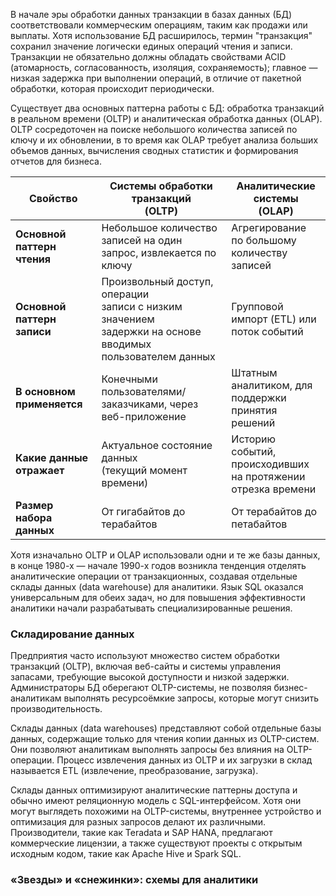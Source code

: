 В начале эры обработки данных транзакции в базах данных (БД) соответствовали коммерческим операциям, таким как продажи или выплаты. Хотя использование БД расширилось, термин "транзакция" сохранил значение логически единых операций чтения и записи. Транзакции не обязательно должны обладать свойствами ACID (атомарность, согласованность, изоляция, сохраняемость); главное — низкая задержка при выполнении операций, в отличие от пакетной обработки, которая происходит периодически.

Существует два основных паттерна работы с БД: обработка транзакций в реальном времени (OLTP) и аналитическая обработка данных (OLAP). OLTP сосредоточен на поиске небольшого количества записей по ключу и их обновлении, в то время как OLAP требует анализа больших объемов данных, вычисления сводных статистик и формирования отчетов для бизнеса.

| Свойство                      | Системы обработки транзакций<br>(OLTP)                                                                            | Аналитические системы<br>(OLAP)                                    |
| ----------------------------- | ----------------------------------------------------------------------------------------------------------------- | ------------------------------------------------------------------ |
| **Основной паттерн чтения**   | Небольшое количество записей на один запрос, извлекается по ключу                                                 | Агрегирование по большому<br>количеству записей                    |
| **Основной паттерн записи**   | Произвольный доступ, операции<br>записи с низким значением<br>задержки на основе вводимых<br>пользователем данных | Групповой импорт (ETL) или<br>поток событий                        |
| **В основном<br>применяется** | Конечными пользователями/<br>заказчиками, через веб-приложение                                                    | Штатным аналитиком, для<br>поддержки принятия решений              |
| **Какие данные<br>отражает**  | Актуальное состояние данных<br>(текущий момент времени)                                                           | Историю событий,<br>происходивших на протяжении<br>отрезка времени |
| **Размер набора<br>данных**   | От гигабайтов до терабайтов                                                                                       | От терабайтов до петабайтов                                        |

Хотя изначально OLTP и OLAP использовали одни и те же базы данных, в конце 1980-х — начале 1990-х годов возникла тенденция отделять аналитические операции от транзакционных, создавая отдельные склады данных (data warehouse) для аналитики. Язык SQL оказался универсальным для обеих задач, но для повышения эффективности аналитики начали разрабатывать специализированные решения.

### Складирование данных
Предприятия часто используют множество систем обработки транзакций (OLTP), включая веб-сайты и системы управления запасами, требующие высокой доступности и низкой задержки. Администраторы БД оберегают OLTP-системы, не позволяя бизнес-аналитикам выполнять ресурсоёмкие запросы, которые могут снизить производительность.

Склады данных (data warehouses) представляют собой отдельные базы данных, содержащие только для чтения копии данных из OLTP-систем. Они позволяют аналитикам выполнять запросы без влияния на OLTP-операции. Процесс извлечения данных из OLTP и их загрузки в склад называется ETL (извлечение, преобразование, загрузка).

Склады данных оптимизируют аналитические паттерны доступа и обычно имеют реляционную модель с SQL-интерфейсом. Хотя они могут выглядеть похожими на OLTP-системы, внутреннее устройство и оптимизация для разных запросов делают их различными. Производители, такие как Teradata и SAP HANA, предлагают коммерческие лицензии, а также существуют проекты с открытым исходным кодом, такие как Apache Hive и Spark SQL.

### «Звезды» и «снежинки»: схемы для аналитики